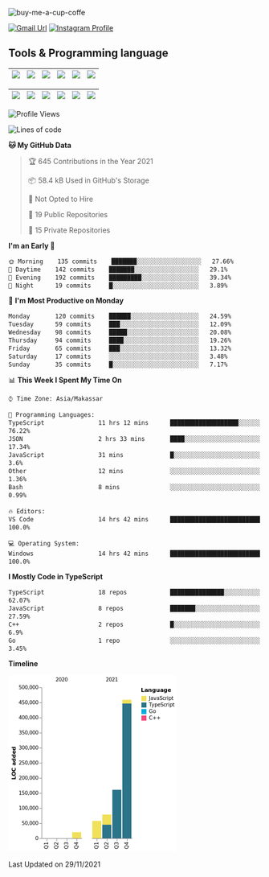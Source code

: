 
![buy-me-a-cup-coffe](https://www.buymeacoffee.com/assets/img/guidelines/download-assets-sm-1.svg)

[![Gmail Url](https://img.shields.io/twitter/url?label=aaulia.raahman@gmail.com&logo=gmail&style=social&url=http%3A%2F%2Fmailto%3Acontact.aaulia.raahman@gmail.com)](mailto:aaulia.raahman@gmail.com) [![Instagram Profile](https://img.shields.io/twitter/url?label=auliyrhman&logo=instagram&style=social&url=https://www.instagram.com/auliyrhman/)](https://www.instagram.com/auliyrhman)

## Tools & Programming language

| [<img src="https://upload.wikimedia.org/wikipedia/commons/4/4c/Typescript_logo_2020.svg" width="50">]() | [<img src="https://cdn.svgporn.com/logos/javascript.svg" width="50">]() | [<img src="https://cdn.svgporn.com/logos/mysql.svg" width="50">]() | <img src="https://cdn.svgporn.com/logos/firebase.svg" width="50"/> | <img src="https://cdn.svgporn.com/logos/mongodb.svg" width="50"/> | <img src="https://cdn.worldvectorlogo.com/logos/c.svg" width="50"/> |
| ------------------------------------------------------------------------------------------------------- | ----------------------------------------------------------------------- | --------------------------------------------------------------------------------------------- | ------------------------------------------------------------------ | ----------------------------------------------------------- | ------------------------------------------------------------------ |

| [<img src="https://www.svgrepo.com/show/306460/nestjs.svg" width="50">]() | [<img src="https://camo.githubusercontent.com/8ac3f7b51de4853384673841868d1c6eb9de77c3b44a891dc53ff9ec27457d3f/68747470733a2f2f636e63662d6272616e64696e672e6e65746c6966792e6170702f696d672f70726f6a656374732f677270632f686f72697a6f6e74616c2f636f6c6f722f677270632d686f72697a6f6e74616c2d636f6c6f722e737667" width="50">]() | [<img src="https://upload.wikimedia.org/wikipedia/commons/8/8e/Nextjs-logo.svg" width="50">]() | [<img src="https://upload.wikimedia.org/wikipedia/commons/a/a7/React-icon.svg" width="50">]() |  [<img src="https://upload.wikimedia.org/wikipedia/commons/d/d9/Node.js_logo.svg" width="50">]() | [<img src="https://cdn.svgporn.com/logos/express.svg" width="50">]() |
| ---------------------------------------------------------------------------------------------- | --------------------------------------------------------------------------------------------------------------------------------------------------------------------------------------------------------------------------------------------------------------------------------------------------------------------------- | ------------------------------------------------------------------------- | ------------------------------------------------------------------- | ------------------------------------------------------------------- | ------------------------------------------------------------------- |


<!--
**aulyarahman/aulyarahman** is a ✨ _special_ ✨ repository because its `README.md` (this file) appears on your GitHub profile.

Here are some ideas to get you started:

- 🔭 I’m currently working on ...
- 🌱 I’m currently learning ...
- 👯 I’m looking to collaborate on ...
- 🤔 I’m looking for help with ...
- 💬 Ask me about ...
- 📫 How to reach me: ...
- 😄 Pronouns: ...
- ⚡ Fun fact: ...
-->

<!--START_SECTION:waka-->
![Profile Views](http://img.shields.io/badge/Profile%20Views-0-blue)

![Lines of code](https://img.shields.io/badge/From%20Hello%20World%20I%27ve%20Written-776453%20lines%20of%20code-blue)

**🐱 My GitHub Data** 

> 🏆 645 Contributions in the Year 2021
 > 
> 📦 58.4 kB Used in GitHub's Storage 
 > 
> 🚫 Not Opted to Hire
 > 
> 📜 19 Public Repositories 
 > 
> 🔑 15 Private Repositories  
 > 
**I'm an Early 🐤** 

```text
🌞 Morning    135 commits    ███████░░░░░░░░░░░░░░░░░░   27.66% 
🌆 Daytime    142 commits    ███████░░░░░░░░░░░░░░░░░░   29.1% 
🌃 Evening    192 commits    █████████░░░░░░░░░░░░░░░░   39.34% 
🌙 Night      19 commits     █░░░░░░░░░░░░░░░░░░░░░░░░   3.89%

```
📅 **I'm Most Productive on Monday** 

```text
Monday       120 commits    ██████░░░░░░░░░░░░░░░░░░░   24.59% 
Tuesday      59 commits     ███░░░░░░░░░░░░░░░░░░░░░░   12.09% 
Wednesday    98 commits     █████░░░░░░░░░░░░░░░░░░░░   20.08% 
Thursday     94 commits     ████░░░░░░░░░░░░░░░░░░░░░   19.26% 
Friday       65 commits     ███░░░░░░░░░░░░░░░░░░░░░░   13.32% 
Saturday     17 commits     ░░░░░░░░░░░░░░░░░░░░░░░░░   3.48% 
Sunday       35 commits     █░░░░░░░░░░░░░░░░░░░░░░░░   7.17%

```


📊 **This Week I Spent My Time On** 

```text
⌚︎ Time Zone: Asia/Makassar

💬 Programming Languages: 
TypeScript               11 hrs 12 mins      ███████████████████░░░░░░   76.22% 
JSON                     2 hrs 33 mins       ████░░░░░░░░░░░░░░░░░░░░░   17.34% 
JavaScript               31 mins             █░░░░░░░░░░░░░░░░░░░░░░░░   3.6% 
Other                    12 mins             ░░░░░░░░░░░░░░░░░░░░░░░░░   1.36% 
Bash                     8 mins              ░░░░░░░░░░░░░░░░░░░░░░░░░   0.99%

🔥 Editors: 
VS Code                  14 hrs 42 mins      █████████████████████████   100.0%

💻 Operating System: 
Windows                  14 hrs 42 mins      █████████████████████████   100.0%

```

**I Mostly Code in TypeScript** 

```text
TypeScript               18 repos            ███████████████░░░░░░░░░░   62.07% 
JavaScript               8 repos             ███████░░░░░░░░░░░░░░░░░░   27.59% 
C++                      2 repos             █░░░░░░░░░░░░░░░░░░░░░░░░   6.9% 
Go                       1 repo              ░░░░░░░░░░░░░░░░░░░░░░░░░   3.45%

```


**Timeline**

![Chart not found](https://raw.githubusercontent.com/aulyarahman/aulyarahman/main/charts/bar_graph.png) 


 Last Updated on 29/11/2021
<!--END_SECTION:waka-->
